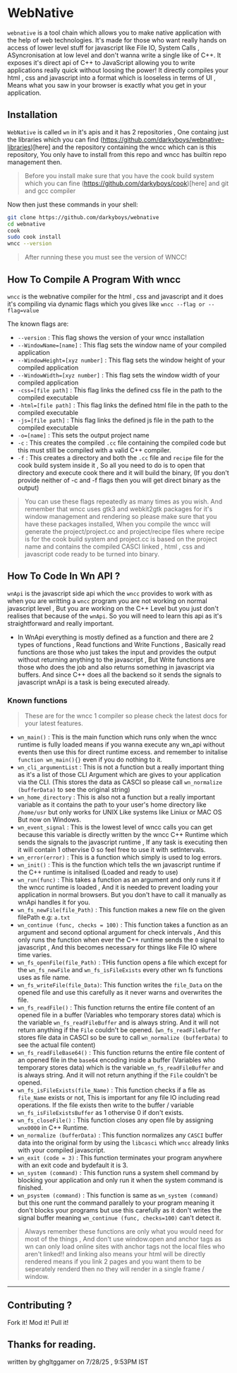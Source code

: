 # WebNative
`webnative` is a tool chain which allows you to make native application with the help of web technologies. It's made for those who want really hands on access of lower level stuff for javascript like File IO, System Calls , ASyncronisation at low level and don't wanna write a single like of C++. It exposes it's direct api of C++ to JavaScript allowing you to write applications really quick without loosing the power! It directly compiles your html , css and javascript into a format which is looseless in terms of UI , Means what you saw in your browser is exactly what you get in your application.

## Installation
`WebNative` is called `wn` in it's apis and it has 2 repositories , One containg just the libraries which you can find (https://github.com/darkyboys/webnative-libraries)[here] and the repository containing the wncc which can is this repository, You only have to install from this repo and wncc has builtin repo management then.

 > Before you install make sure that you have the cook build system which you can fine (https://github.com/darkyboys/cook)[here] and git and gcc compiler

Now then just these commands in your shell:
```bash
git clone https://github.com/darkyboys/webnative
cd webnative
cook
sudo cook install
wncc --version
```

 > After running these you must see the version of WNCC!


## How To Compile A Program With wncc
`wncc` is the webnative compiler for the html , css and javascript and it does it's compiling via dynamic flags which you gives like `wncc --flag or --flag=value`

The known flags are:
 - `--version` : This flag shows the version of your wncc installation
 - `--WindowName=[name]` : This flag sets the window name of your compiled application
 - `--WindowHeight=[xyz number]` : This flag sets the window height of your compiled application
 - `--WindowWidth=[xyz number]` : This flag sets the window width of your compiled application
 - `-css=[file path]` : This flag links the defined css file in the path to the compiled executable
 - `-html=[file path]` : This flag links the defined html file in the path to the compiled executable
 - `-js=[file path]` : This flag links the defined js file in the path to the compiled executable
 - `-o=[name]` : This sets the output project name
 - `-c` : This creates the compiled `.cc` file containing the compiled code but this must still be compiled with a valid C++ compiler.
 - `-f` : This creates a directory and both the `.cc` file and `recipe` file for the cook build system inside it , So all you need to do is to open that directory and execute cook there and it will build the binary, (If you don't provide neither of -c and -f flags then you will get direct binary as the output)

 > You can use these flags repeatedly as many times as you wish. And remember that wncc uses gtk3 and webkit2gtk packages for it's window management and rendering so please make sure that you have these packages installed, When you compile the wncc will generate the project/project.cc and project/recipe files where recipe is for the cook build system and project.cc is based on the project name and contains the compiled CASCI linked , html , css and javascript code ready to be turned into binary.


## How To Code In Wn API ?
`wnApi` is the javascript side api which the `wncc` provides to work with as when you are writting a `wncc` program you are not working on normal javascript level , But you are working on the C++ Level but you just don't realises that because of the `wnApi`. So you will need to learn this api as it's straightforward and really important.

 - In WnApi everything is mostly defined as a function and there are 2 types of functions , Read functions and Write Functions , Basically read functions are those who just takes the input and provides the output without returning anything to the javascript , But Write functions are those who does the job and also returns something in javascript via buffers. And since C++ does all the backend so it sends the signals to javascript wnApi is a task is being executed already.

 ### Known functions
 > These are for the wncc 1 compiler so please check the latest docs for your latest features.

 - `wn_main()` : This is the main function which runs only when the wncc runtime is fully loaded means if you wanna execute any wn_api without events then use this for direct runtime excess. and remember to initalise `function wn_main(){}` even if you do nothing to it.
 - `wn_cli_argumentList` : This is not a function but a really important thing as it's a list of those CLI Argument which are gives to your application via the CLI. (This stores the data as CASCI so please call `wn_normalize (bufferData)` to see the original string)
 - `wn_home_directory` : This is also not a function but a really important variable as it contains the path to your user's home directory like `/home/usr` but only works for UNIX Like systems like Liniux or MAC OS But now on Windows.
 - `wn_event_signal` : This is the lowest level of wncc calls you can get because this variable is directly written by the wncc C++ Runtime which sends the signals to the javascript runtime , If any task is executing then it will contain 1 othervise 0 so feel free to use it with setIntervals.
 - `wn_error(error)` : This is a function which simply is used to log errors.
 - `wn_init()` : This is the function which tells the wn javascript runtime if the C++ runtime is initalised (Loaded and ready to use)
 - `wn_run(func)` : This takes a function as an argument and only runs it if the wncc runtime is loaded , And it is needed to prevent loading your application in normal browsers. But you don't have to call it manually as wnApi handles it for you.
 - `wn_fs_newFile(file_Path)` : This function makes a new file on the given filePath e.g: `a.txt`
 - `wn_continue (func, checks = 100)` : This function takes a function as an argument and second optional argument for check intervals , And this only runs the function when ever the C++ runtime sends the `0` signal to javascript , And this becomes necessary for things like File IO where time varies.
 - `wn_fs_openFile(file_Path)` : THis function opens a file which except for the `wn_fs_newFile` and `wn_fs_isFileExists` every other wn fs functions uses as file name.
 - `wn_fs_writeFile(file_Data)`: This function writes the `file_Data` on the opened file and use this carefully as it never warns and overwrites the file.
 - `wn_fs_readFile()` : This function returns the entire file content of an opened file in a buffer (Variables who temporary stores data) which is the variable `wn_fs_readFileBuffer` and is always string. And it will not return anything if the `File` couldn't be opened. (`wn_fs_readFileBuffer` stores file data in CASCI so be sure to call `wn_normalize (bufferData)` to see the actual file content)
 - `wn_fs_readFileBase64()` : This function returns the entire file content of an opened file in the `base64` encoding inside a buffer (Variables who temporary stores data) which is the variable `wn_fs_readFileBuffer` and is always string. And it will not return anything if the `File` couldn't be opened. 
 - `wn_fs_isFileExists(file_Name)` : This function checks if a file as `file_Name` exists or not, This is important for any file IO including read operations. If the file exists then write to the buffer / variable `wn_fs_isFileExistsBuffer` as 1 othervise 0 if don't exists.
 - `wn_fs_closeFile()` : This function closes any open file by assigning `wnx0000` in C++ Runtime.
 - `wn_normalize (bufferData)` : This function normalizes any `CASCI` buffer data into the original form by using the `libcasci` which `wncc` already links with your compiled javascript.
 - `wn_exit (code = 3)` : This function terminates your program anywhere with an exit code and bydefault it is 3.
 - `wn_system (command)` : This function runs a system shell command by blocking your application and only run it when the system command is finished.
 - `wn_psystem (command)` : This function is same as `wn_system (command)` but this one runt the command parallely to your program meaning it don't blocks your programs but use this carefully as it don't writes the signal buffer meaning `wn_continue (func, checks=100)` can't detect it.

 > Always remember these functions are only what you would need for most of the things , And don't use window.open and anchor tags as wn can only load online sites with anchor tags not the local files who aren't linked!! and linking also means your html will be directly rendered means if you link 2 pages and you want them to be seperately renderd then no they will render in a single frame / window.

---

## Contributing ?
Fork it! Mod it! Pull it!

## Thanks for reading.
written by ghgltggamer on 7/28/25 , 9:53PM IST
